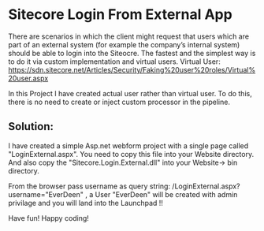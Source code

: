 # Sitecore Login From External App
There are scenarios in which the client might request that users which are part of an external system (for example the company’s internal system) should be able to login into the Siteocre. The fastest and the simplest way is to do it via custom implementation and virtual users.
Virtual User: https://sdn.sitecore.net/Articles/Security/Faking%20user%20roles/Virtual%20user.aspx

In this Project I have created actual user rather than virtual user. To do this, there is no need to create or inject custom processor in the pipeline.

## Solution:
I have created a simple Asp.net webform project with a single page called "LoginExternal.aspx". You need to copy this file into your Website directory. And also copy the "Sitecore.Login.External.dll" into your Website-> bin directory.

From the browser pass username as query string: <sitecore Instance>/LoginExternal.aspx?username="EverDeen" , a User "EverDeen" will be created with admin privilage and you will land into the Launchpad !!

Have fun! Happy coding!
